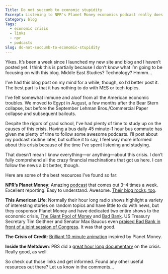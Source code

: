 ```yaml
---
Title: Do not succumb to economic stupidity
Excerpt: Listening to NPR's Planet Money economics podcast really does help to understand the current economic crisis.
Category: blog
Tags: 
  - economic crisis
  - links
  - npr
  - podcasts
Slug: do-not-succumb-to-economic-stupidity
---
```



Yikes. It’s been a week since I launched my new site and blog and I haven’t posted yet. I think this is partially because I don’t know what I’m going to be focusing on with this blog. Middle East Studies? Technology? Hmmm…
	
I’ve had this blog post on my mind for a while, though, so I’d better post it. The best part is that it has nothing to do with MES or tech topics.

I’ve felt somewhat immune and aloof from all the American economic troubles. We moved to Egypt in August, a few months after the Bear Stern collapse, but before the September Lehman Bros./Commercial Paper collapse and subsequent bailouts.

Despite the rigors of grad school, I’ve had plenty of time to study up on the causes of this crisis. Having a bus daily 45 minute–1 hour bus commute has given me plenty of time to follow some awesome podcasts. I’ll post about my podcast routine later, but suffice it to say, I feel way more informed about this crisis because of the time I’ve spent listening and studying.

That doesn’t mean I know everything—or anything—about this crisis. I don’t fully comprehend all the crazy financial machinations that got us here. I can follow the news a bit better, though.

Here are some of the best resources I’ve found so far:
	
**NPR’s Planet Money**: Amazing [podcast](http://www.npr.org/rss/podcast/podcast_detail.php?siteId=94411890) that comes out 3–4 times a week. Excellent reporting. Easy to understand. Awesome. [Their blog rocks, too](http://www.npr.org/money).

**This American Life**: Normally their hour long radio shows highlight a variety of interesting stories on random topics and have little to do with news, but they cosponsor Planet Money and have dedicated two entire shows to the economic crisis, [The Giant Pool of Money](http://www.thisamericanlife.org/Radio_Episode.aspx?sched=1242) and [Bad Bank](http://www.thisamericanlife.org/Radio_Episode.aspx?sched=1285). US Treasury Secretary Tim Geithner and Senator Max Baucus even [praised Bad Bank in front of a joint session of Congress](http://www.npr.org/blogs/money/2009/03/some_doll_house_or_other.html). It was that good.

**The Crisis of Credit**: [Brilliant 10 minute animation](http://vimeo.com/3261363) inspired by Planet Money.

**Inside the Meltdown**: PBS did a [great hour long documentary](http://www.pbs.org/wgbh/pages/frontline/meltdown/) on the crisis. Really good, as well.

So check out those links and get informed. Found any other useful resources out there? Let us know in the comments…
